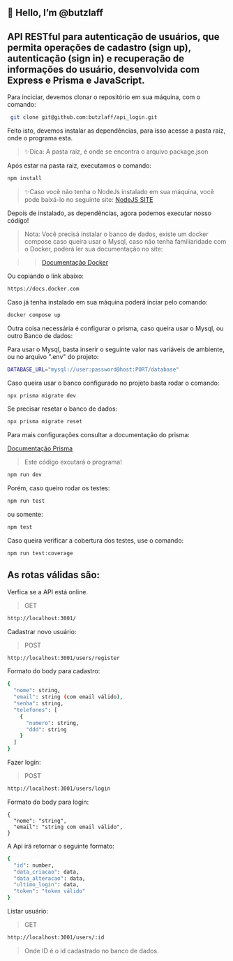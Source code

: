 ## <h2>👋 Hello, I’m @butzlaff</h2>

## API RESTful para autenticação de usuários, que permita operações de cadastro (sign up), autenticação (sign in) e recuperação de informações do usuário, desenvolvida com Express e Prisma e JavaScript.

<p>Para inciciar, devemos clonar o repositório em sua máquina, com o comando:

```sh
 git clone git@github.com:butzlaff/api_login.git
```

Feito isto, devemos instalar as dependências, para isso acesse a pasta raiz, onde o programa esta.

> ✨Dica: A pasta raiz, é onde se encontra o arquivo package.json

Após estar na pasta raiz, executamos o comando:

```sh
npm install  
```
> ✨Caso você não tenha o NodeJs instalado em sua máquina, você pode baixá-lo no seguinte site: [NodeJS SITE](https://nodejs.org/en)

Depois de instalado, as dependências, agora podemos executar nosso código!

> Nota: Você precisá instalar o banco de dados, existe um docker compose caso queira usar o Mysql, caso não tenha familiaridade com o Docker, poderá ler sua documentação no site: 

>><a href="https://docs.docker.com">Documentação Docker</a>

Ou copiando o link abaixo:

```sh
https://docs.docker.com
```
Caso já tenha instalado em sua máquina poderá inciar pelo comando:
```sh
docker compose up 
```
Outra coisa necessária é configurar o prisma, caso queira usar o Mysql, ou outro Banco de dados:

Para usar o Mysql, basta inserir o seguinte valor nas variáveis de ambiente, ou no arquivo ".env" do projeto:
```sh 
DATABASE_URL="mysql://user:password@host:PORT/database"
```

Caso queira usar o banco configurado no projeto basta rodar o comando:

```sh
npx prisma migrate dev
```

Se precisar resetar o banco de dados:

```sh
npx prisma migrate reset
```

Para mais configurações consultar a documentação do prisma:

<a href="https://prisma.io">Documentação Prisma</a>

> Este código excutará o programa!
```sh
npm run dev  
```

Porém, caso queiro rodar os testes:
```sh
npm run test
```
ou somente:
```sh
npm test
```
Caso queira verificar a cobertura dos testes, use o comando:
```sh
npm run test:coverage
```

## As rotas válidas são: 

Verfica se a API está online.
>GET
```sh
http://localhost:3001/ 
```


Cadastrar novo usuário:
>POST
```sh
http://localhost:3001/users/register
```
Formato do body para cadastro:
```sh
{
  "nome": string,
  "email": string (com email válido),
  "senha": string,
  "telefones": [
    {
      "numero": string,
      "ddd": string
    }
  ]
}
```
Fazer login:

>POST
```sh
http://localhost:3001/users/login
```
Formato do body para login:
```
{
  "nome": "string",
  "email": "string com email válido",
}
```
A Api irá retornar o seguinte formato:
```sh
{
  "id": number,
  "data_criacao": data,
  "data_alteracao": data,
  "ultimo_login": data,
  "token": "token válido"
}
```


Listar usuário:
> GET
```sh
http://localhost:3001/users/:id
```
> Onde ID é o id cadastrado no banco de dados.



